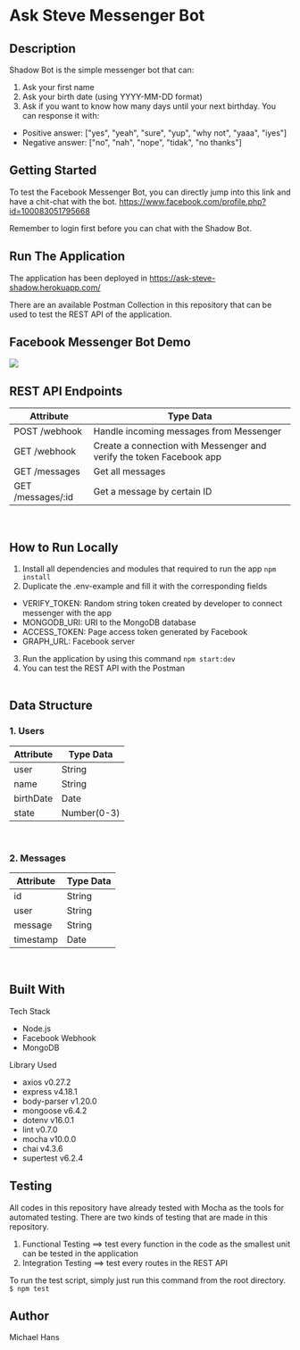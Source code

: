 # Ask Steve Messenger Bot

## Description
Shadow Bot is the simple messenger bot that can:
1. Ask your first name
2. Ask your birth date (using YYYY-MM-DD format)
3. Ask if you want to know how many days until your next birthday. You can response it with:
  - Positive answer: ["yes", "yeah", "sure", "yup", "why not", "yaaa", "iyes"]
  - Negative answer: ["no", "nah", "nope", "tidak", "no thanks"]

## Getting Started
To test the Facebook Messenger Bot, you can directly jump into this link and have a chit-chat with the bot.
https://www.facebook.com/profile.php?id=100083051795668

Remember to login first before you can chat with the Shadow Bot.

## Run The Application
The application has been deployed in https://ask-steve-shadow.herokuapp.com/

There are an available Postman Collection in this repository that can be used to test the REST API of the application.

## Facebook Messenger Bot Demo
![](demo/Messenger_Demo.gif)
<br>

## REST API Endpoints
| Attribute             | Type Data   |
| --------------------- | ----------- |
| POST /webhook         | Handle incoming messages from Messenger |
| GET /webhook          | Create a connection with Messenger and verify the token Facebook app |
| GET /messages         | Get all messages |
| GET /messages/:id     | Get a message by certain ID |
<br>

## How to Run Locally
1. Install all dependencies and modules that required to run the app
```npm install```
2. Duplicate the .env-example and fill it with the corresponding fields
* VERIFY_TOKEN: Random string token created by developer to connect messenger with the app
* MONGODB_URI: URI to the MongoDB database
* ACCESS_TOKEN: Page access token generated by Facebook
* GRAPH_URL: Facebook server

3. Run the application by using this command
```npm start:dev```
4. You can test the REST API with the Postman
<br><br>

## Data Structure
### 1. Users
| Attribute   | Type Data   |
| ----------- | ----------- |
| user        | String      |
| name        | String      |
| birthDate   | Date        |
| state       | Number(0-3) |
<br>

### 2. Messages
| Attribute   | Type Data   |
| ----------- | ----------- |
| id          | String      |
| user        | String      |
| message     | String      |
| timestamp   | Date        |
<br>

## Built With
Tech Stack
* Node.js
* Facebook Webhook
* MongoDB

Library Used
* axios v0.27.2
* express v4.18.1
* body-parser v1.20.0
* mongoose v6.4.2
* dotenv v16.0.1
* lint v0.7.0
* mocha v10.0.0
* chai v4.3.6
* supertest v6.2.4

## Testing
All codes in this repository have already tested with Mocha as the tools for automated testing. There are two kinds of testing that are made in this repository.
1. Functional Testing ==> test every function in the code as the smallest unit can be tested in the application
2. Integration Testing ==> test every routes in the REST API

To run the test script, simply just run this command from the root directory.
```$ npm test```

## Author
Michael Hans